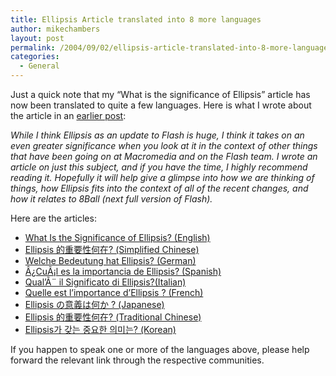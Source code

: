```yaml
---
title: Ellipsis Article translated into 8 more languages
author: mikechambers
layout: post
permalink: /2004/09/02/ellipsis-article-translated-into-8-more-languages/
categories:
  - General
---
```



Just a quick note that my &#8220;What is the significance of Ellipsis&#8221; article has now been translated to quite a few languages. Here is what I wrote about the article in an [earlier post][1]:

*While I think Ellipsis as an update to Flash is huge, I think it takes on an even greater significance when you look at it in the context of other things that have been going on at Macromedia and on the Flash team. I wrote an article on just this subject, and if you have the time, I highly recommend reading it. Hopefully it will help give a glimpse into how we are thinking of things, how Ellipsis fits into the context of all of the recent changes, and how it relates to 8Ball (next full version of Flash).*

Here are the articles:

*   [What Is the Significance of Ellipsis? (English)][2]
*   [Ellipsis &#30340;&#37325;&#35201;&#24615;&#20309;&#22312;? (Simplified Chinese)][3]
*   [Welche Bedeutung hat Ellipsis? (German)][4]
*   [Â¿CuÃ¡l es la importancia de Ellipsis? (Spanish)][5]
*   [Qual&#8217;Ã¨ il Significato di Ellipsis?(Italian)][6]
*   [Quelle est l&#8217;importance d&#8217;Ellipsis ? (French)][7]
*   [Ellipsis &#12398;&#24847;&#32681;&#12399;&#20309;&#12363; ? (Japanese)][8]
*   [Ellipsis &#30340;&#37325;&#35201;&#24615;&#20309;&#22312;? (Traditional Chinese)][9]
*   [Ellipsis&#44032; &#44054;&#45716; &#51473;&#50836;&#54620; &#51032;&#48120;&#45716;? (Korean)][10]

If you happen to speak one or more of the languages above, please help forward the relevant link through the respective communities.

 [1]: /mesh/archives/005707.cfm
 [2]: http://www.macromedia.com/devnet/mx/flash/articles/context.html
 [3]: http://www.macromedia.com/cn/devnet/mx/flash/articles/context.html
 [4]: http://www.macromedia.com/de/devnet/mx/flash/articles/context.html
 [5]: http://www.macromedia.com/es/devnet/mx/flash/articles/context.html
 [6]: http://www.macromedia.com/it/devnet/mx/flash/articles/context.html
 [7]: http://www.macromedia.com/fr/devnet/mx/flash/articles/context.html
 [8]: http://www.macromedia.com/jp/devnet/mx/flash/articles/context.html
 [9]: http://www.macromedia.com/tw/devnet/mx/flash/articles/context.html
 [10]: http://www.macromedia.com/kr/devnet/mx/flash/articles/context.html